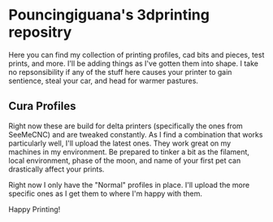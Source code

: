 Pouncingiguana's 3dprinting repositry
=====================================
Here you can find my collection of printing profiles, cad bits and
pieces, test prints, and more. I'll be adding things as I've gotten them
into shape. I take no repsonsibility if any of the
stuff here causes your printer to gain sentience, steal your car, and
head for warmer pastures.

Cura Profiles
-------------
Right now these are build for delta printers (specifically the ones from
SeeMeCNC) and are tweaked constantly. As I find a combination that works
particularly well, I'll upload the latest ones. They work great on my
machines in my environment. Be prepared to tinker a bit as the filament,
local environment, phase of the moon, and name of your first pet can
drastically affect your prints.

Right now I only have the "Normal" profiles in place. I'll upload the
more specific ones as I get them to where I'm happy with them.

Happy Printing!

